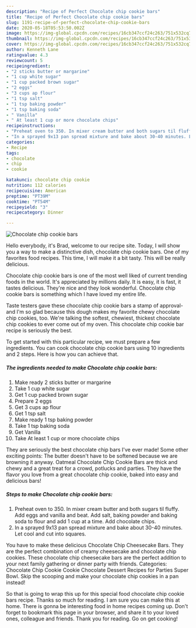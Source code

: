 ```yaml
---
description: "Recipe of Perfect Chocolate chip cookie bars"
title: "Recipe of Perfect Chocolate chip cookie bars"
slug: 1191-recipe-of-perfect-chocolate-chip-cookie-bars
date: 2020-05-18T05:53:50.002Z
image: https://img-global.cpcdn.com/recipes/16cb347ccf24c263/751x532cq70/chocolate-chip-cookie-bars-recipe-main-photo.jpg
thumbnail: https://img-global.cpcdn.com/recipes/16cb347ccf24c263/751x532cq70/chocolate-chip-cookie-bars-recipe-main-photo.jpg
cover: https://img-global.cpcdn.com/recipes/16cb347ccf24c263/751x532cq70/chocolate-chip-cookie-bars-recipe-main-photo.jpg
author: Kenneth Lane
ratingvalue: 4.3
reviewcount: 5
recipeingredient:
- "2 sticks butter or margarine"
- "1 cup white sugar"
- "1 cup packed brown sugar"
- "2 eggs"
- "3 cups ap flour"
- "1 tsp salt"
- "1 tsp baking powder"
- "1 tsp baking soda"
- " Vanilla"
- " At least 1 cup or more chocolate chips"
recipeinstructions:
- "Preheat oven to 350. In mixer cream butter and both sugars til fluffy. Add eggs and vanilla and beat. Add salt, baking powder and baking soda to flour and add 1 cup at a time. Add chocolate chips."
- "In a sprayed 9x13 pan spread mixture and bake about 30-40 minutes. Let cool and cut into squares."
categories:
- Recipe
tags:
- chocolate
- chip
- cookie

katakunci: chocolate chip cookie 
nutrition: 112 calories
recipecuisine: American
preptime: "PT39M"
cooktime: "PT54M"
recipeyield: "3"
recipecategory: Dinner

---
```



![Chocolate chip cookie bars](https://img-global.cpcdn.com/recipes/16cb347ccf24c263/751x532cq70/chocolate-chip-cookie-bars-recipe-main-photo.jpg)

Hello everybody, it's Brad, welcome to our recipe site. Today, I will show you a way to make a distinctive dish, chocolate chip cookie bars. One of my favorites food recipes. This time, I will make it a bit tasty. This will be really delicious.

Chocolate chip cookie bars is one of the most well liked of current trending foods in the world. It's appreciated by millions daily. It is easy, it is fast, it tastes delicious. They're nice and they look wonderful. Chocolate chip cookie bars is something which I have loved my entire life.

Taste testers gave these chocolate chip cookie bars a stamp of approval- and I&#39;m so glad because this dough makes my favorite chewy chocolate chip cookies, too. We&#39;re talking the softest, chewiest, thickest chocolate chip cookies to ever come out of my oven. This chocolate chip cookie bar recipe is seriously the best.


To get started with this particular recipe, we must prepare a few ingredients. You can cook chocolate chip cookie bars using 10 ingredients and 2 steps. Here is how you can achieve that.

<!--inarticleads1-->

##### The ingredients needed to make Chocolate chip cookie bars:

1. Make ready 2 sticks butter or margarine
1. Take 1 cup white sugar
1. Get 1 cup packed brown sugar
1. Prepare 2 eggs
1. Get 3 cups ap flour
1. Get 1 tsp salt
1. Make ready 1 tsp baking powder
1. Take 1 tsp baking soda
1. Get  Vanilla
1. Take  At least 1 cup or more chocolate chips


They are seriously the best chocolate chip bars I&#39;ve ever made! Some other exciting points: The butter doesn&#39;t have to be softened because we are browning it anyway. Oatmeal Chocolate Chip Cookie Bars are thick and chewy and a great treat for a crowd, potlucks and parties. They have the flavor you love from a great chocolate chip cookie, baked into easy and delicious bars! 

<!--inarticleads2-->

##### Steps to make Chocolate chip cookie bars:

1. Preheat oven to 350. In mixer cream butter and both sugars til fluffy. Add eggs and vanilla and beat. Add salt, baking powder and baking soda to flour and add 1 cup at a time. Add chocolate chips.
1. In a sprayed 9x13 pan spread mixture and bake about 30-40 minutes. Let cool and cut into squares.


You have to make these delicious Chocolate Chip Cheesecake Bars. They are the perfect combination of creamy cheesecake and chocolate chip cookies. These chocolate chip cheesecake bars are the perfect addition to your next family gathering or dinner party with friends. Categories: Chocolate Chip Cookie Cookie Chocolate Dessert Recipes for Parties Super Bowl. Skip the scooping and make your chocolate chip cookies in a pan instead! 

So that is going to wrap this up for this special food chocolate chip cookie bars recipe. Thanks so much for reading. I am sure you can make this at home. There is gonna be interesting food in home recipes coming up. Don't forget to bookmark this page in your browser, and share it to your loved ones, colleague and friends. Thank you for reading. Go on get cooking!
